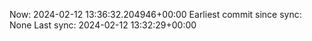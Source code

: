 Now: 2024-02-12 13:36:32.204946+00:00 Earliest commit since sync: None Last sync: 2024-02-12 13:32:29+00:00
